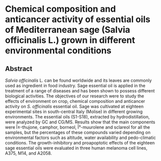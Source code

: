 # Chemical composition and anticancer activity of essential oils of Mediterranean sage (Salvia officinalis L.) grown in different environmental conditions

## Abstract

_Salvia officinalis_ L. can be found worldwide and its leaves are commonly used as ingredient in food industry. Sage essential oil is applied in the treatment of a range of diseases and has been shown to possess different biological activities. The objectives of our research were to study the effects of environment on crop, chemical composition and anticancer activity on _S. officinalis_ essential oil. Sage was cultivated at eighteen experimental sites in south-central Italy (Molise) in different growing environments. The essential oils (S1-S18), extracted by hydrodistillation, were analyzed by GC and CG/MS. Results show that the main components were Î±-thujone, camphor, borneol, Î³-muurolene and sclareol for all the samples, but the percentages of these compounds varied depending on environmental factors such as altitude, water availability and pedo-climatic conditions. The growth-inhibitory and proapoptotic effects of the eighteen sage essential oils were evaluated in three human melanoma cell lines, A375, M14, and A2058.